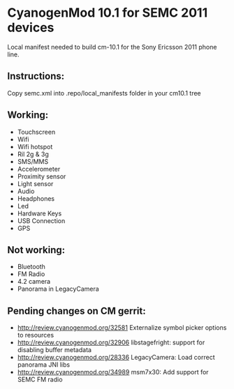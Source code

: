 CyanogenMod 10.1 for SEMC 2011 devices
===============

Local manifest needed to build cm-10.1 for the Sony Ericsson 2011 phone line.

Instructions:
-------------

Copy semc.xml into .repo/local_manifests folder in your cm10.1 tree

Working:
-------------
* Touchscreen
* Wifi
* Wifi hotspot
* Ril 2g & 3g
* SMS/MMS
* Accelerometer
* Proximity sensor
* Light sensor
* Audio
* Headphones
* Led
* Hardware Keys
* USB Connection
* GPS

Not working:
-------------
* Bluetooth
* FM Radio
* 4.2 camera
* Panorama in LegacyCamera

Pending changes on CM gerrit:
-------------
* http://review.cyanogenmod.org/32581 Externalize symbol picker options to resources
* http://review.cyanogenmod.org/32906 libstagefright: support for disabling buffer metadata
* http://review.cyanogenmod.org/28336 LegacyCamera: Load correct panorama JNI libs
* http://review.cyanogenmod.org/34989 msm7x30: Add support for SEMC FM radio
